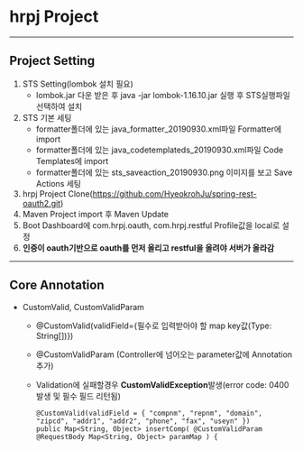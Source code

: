 # hrpj Project

---
## Project Setting
 1. STS Setting(lombok 설치 필요)
     - lombok.jar 다운 받은 후 java -jar lombok-1.16.10.jar 실행 후 STS실행파일 선택하여 설치
 2. STS 기본 세팅
     - formatter폴더에 있는 java_formatter_20190930.xml파일 Formatter에 import
     - formatter폴더에 있는 java_codetemplateds_20190930.xml파일 Code Templates에 import
     - formatter폴더에 있는 sts_saveaction_20190930.png 이미지를 보고 Save Actions 세팅
 3. hrpj Project Clone(https://github.com/HyeokrohJu/spring-rest-oauth2.git)
 4. Maven Project import 후 Maven Update
 5. Boot Dashboard에 com.hrpj.oauth, com.hrpj.restful Profile값을 local로 설정
 6. **인증이 oauth기반으로 oauth를 먼저 올리고 restful을 올려야 서버가 올라감**
---

## Core Annotation
 - CustomValid, CustomValidParam
     - @CustomValid(validField={필수로 입력받아야 할 map key값(Type: String[])}) 
     - @CustomValidParam (Controller에 넘어오는 parameter값에 Annotation추가)
     - Validation에 실패할경우 **CustomValidException**발생(error code: 0400발생 및 필수 필드 리턴됨)
	 
	     ```
         @CustomValid(validField = { "compnm", "repnm", "domain", "zipcd", "addr1", "addr2", "phone", "fax", "useyn" })
         public Map<String, Object> insertComp( @CustomValidParam @RequestBody Map<String, Object> paramMap ) {
	     ```